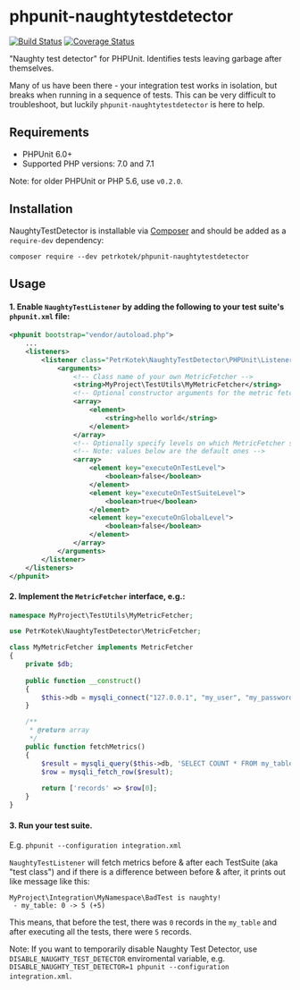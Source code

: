 # phpunit-naughtytestdetector
[![Build Status](https://travis-ci.org/petrkotek/phpunit-naughtytestdetector.svg?branch=master)](https://travis-ci.org/petrkotek/phpunit-naughtytestdetector)
[![Coverage Status](https://coveralls.io/repos/github/petrkotek/phpunit-naughtytestdetector/badge.svg?branch=master)](https://coveralls.io/github/petrkotek/phpunit-naughtytestdetector?branch=master)

"Naughty test detector" for PHPUnit. Identifies tests leaving garbage after themselves.

Many of us have been there - your integration test works in isolation, but breaks when running in a sequence of tests.
This can be very difficult to troubleshoot, but luckily `phpunit-naughtytestdetector` is here to help.  

## Requirements

- PHPUnit 6.0+
- Supported PHP versions: 7.0 and 7.1

Note: for older PHPUnit or PHP 5.6, use `v0.2.0`.

## Installation

NaughtyTestDetector is installable via [Composer](http://getcomposer.org) and should be added as a `require-dev` dependency:

    composer require --dev petrkotek/phpunit-naughtytestdetector

## Usage

#### 1. Enable `NaughtyTestListener` by adding the following to your test suite's `phpunit.xml` file:

```xml
<phpunit bootstrap="vendor/autoload.php">
    ...
    <listeners>
        <listener class="PetrKotek\NaughtyTestDetector\PHPUnit\Listeners\NaughtyTestListener">
            <arguments>
                <!-- Class name of your own MetricFetcher -->
                <string>MyProject\TestUtils\MyMetricFetcher</string>
                <!-- Optional constructor arguments for the metric fetcher -->
                <array>
                    <element>
                        <string>hello world</string>
                    </element>
                </array>
                <!-- Optionally specify levels on which MetricFetcher should be executed -->
                <!-- Note: values below are the default ones -->
                <array>
                    <element key="executeOnTestLevel">
                        <boolean>false</boolean>
                    </element>
                    <element key="executeOnTestSuiteLevel">
                        <boolean>true</boolean>
                    </element>                
                    <element key="executeOnGlobalLevel">
                        <boolean>false</boolean>
                    </element>
                </array>
            </arguments>
        </listener>
    </listeners>
</phpunit>
```

#### 2. Implement the `MetricFetcher` interface, e.g.:
```php
namespace MyProject\TestUtils\MyMetricFetcher;

use PetrKotek\NaughtyTestDetector\MetricFetcher;

class MyMetricFetcher implements MetricFetcher
{
    private $db;
    
    public function __construct()
    {
        $this->db = mysqli_connect("127.0.0.1", "my_user", "my_password", "my_db");
    }

    /**
     * @return array
     */
    public function fetchMetrics()
    {
        $result = mysqli_query($this->db, 'SELECT COUNT * FROM my_table');
        $row = mysqli_fetch_row($result);
        
        return ['records' => $row[0];
    }
}

```

#### 3. Run your test suite.

E.g. `phpunit --configuration integration.xml`

`NaughtyTestListener` will fetch metrics before & after each TestSuite (aka "test class") and if there is a difference
between before & after, it prints out like message like this:
```
MyProject\Integration\MyNamespace\BadTest is naughty!
 - my_table: 0 -> 5 (+5)
```

This means, that before the test, there was `0` records in the `my_table` and after executing all the tests, there were
`5` records.

Note: If you want to temporarily disable Naughty Test Detector, use `DISABLE_NAUGHTY_TEST_DETECTOR` enviromental variable, e.g. `DISABLE_NAUGHTY_TEST_DETECTOR=1 phpunit --configuration integration.xml`.
